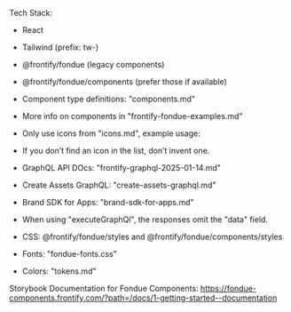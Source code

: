 Tech Stack:

- React
- Tailwind (prefix: tw-)
- @frontify/fondue (legacy components)
- @frontify/fondue/components (prefer those if available)

- Component type definitions: "components.md"
- More info on components in "frontify-fondue-examples.md"

- Only use icons from "icons.md", example usage: <IconArrowRight />
- If you don’t find an icon in the list, don’t invent one.

- GraphQL API DOcs: "frontify-graphql-2025-01-14.md"
- Create Assets GraphQL: "create-assets-graphql.md"

- Brand SDK for Apps: "brand-sdk-for-apps.md"
- When using "executeGraphQl", the responses omit the "data" field.

- CSS: @frontify/fondue/styles and @frontify/fondue/components/styles
- Fonts: "fondue-fonts.css"

- Colors: "tokens.md"

Storybook Documentation for Fondue Components:
https://fondue-components.frontify.com/?path=/docs/1-getting-started--documentation

